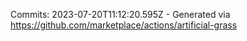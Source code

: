 Commits: 2023-07-20T11:12:20.595Z - Generated via https://github.com/marketplace/actions/artificial-grass
<br>
